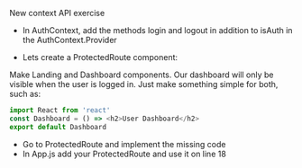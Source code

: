 New context API exercise

- In AuthContext, add the methods login and logout in addition to isAuth in the AuthContext.Provider

- Lets create a ProtectedRoute component:  

Make Landing and Dashboard components. Our dashboard will only be visible when the user is logged in. Just make something simple for both, such as:

```javascript
import React from 'react'
const Dashboard = () => <h2>User Dashboard</h2>
export default Dashboard
```

- Go to ProtectedRoute and implement the missing code
- In App.js add your ProtectedRoute and use it on line 18
